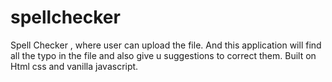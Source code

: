 # spellchecker

Spell Checker , where user can upload the file. And this application will find all the typo in the file and also give u suggestions to correct them.
Built on Html css and vanilla javascript.

